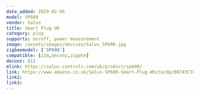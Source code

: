 ```yaml
---
date_added: 2020-02-05
model: SP600
vendor: Salus
title: Smart Plug UK
category: plug
supports: on/off, power measurement
image: /assets/images/devices/Salus_SP600.jpg
zigbeemodel: ['SP600']
compatible: [z2m,deconz,zigate]
deconz: 812
mlink: https://salus-controls.com/uk/product/sp600/
link: https://www.amazon.co.uk/Salus-SP600-Smart-Plug-White/dp/B0743CTGJ6
link2: 
link3: 
---
```



